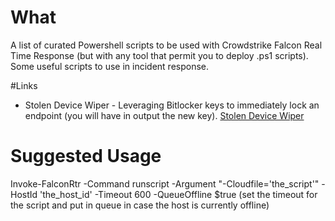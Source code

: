 # What

A list of curated Powershell scripts to be used with Crowdstrike Falcon Real Time Response (but with any tool that permit you to deploy .ps1 scripts).
Some useful scripts to use in incident response.

#Links

- Stolen Device Wiper -
Leveraging Bitlocker keys to immediately lock an endpoint (you will have in output the new key).
[Stolen Device Wiper](https://github.com/g4bri-3l3/Crowdstrike-RTR-Awesome-Scripts/blob/main/scripts/stolen_device_wiper.ps1)

# Suggested Usage

Invoke-FalconRtr -Command runscript -Argument "-Cloudfile='the_script'" -HostId 'the_host_id' -Timeout 600 -QueueOffline $true (set the timeout for the script and put in queue in case the host is currently offline)
